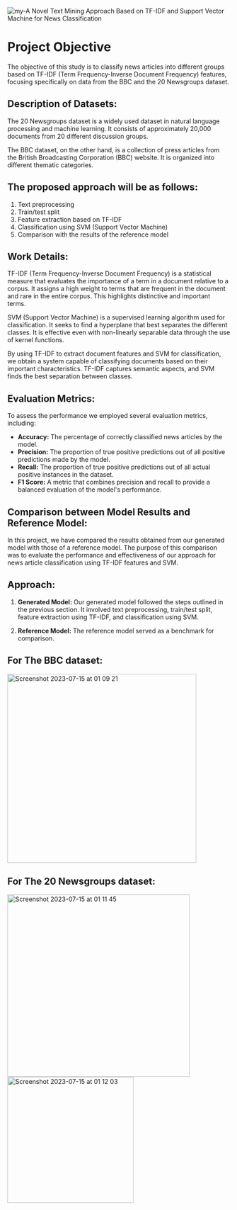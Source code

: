 ![my-A Novel Text Mining Approach Based on TF-IDF and Support Vector Machine for News Classification](https://github.com/Yassine-Squalli-Houssaini/A-Novel-Text-Mining-Approach-Based-on-TF-IDF-and-Support-Vector-Machine-for-News-Classification/assets/127676452/9e026f9d-7c44-42f2-a052-1d5a29ac6264)


# Project Objective
The objective of this study is to classify news articles into different groups based on TF-IDF (Term Frequency-Inverse Document Frequency) features, focusing specifically on data from the BBC and the 20 Newsgroups dataset.

## Description of Datasets:
The 20 Newsgroups dataset is a widely used dataset in natural language processing and machine learning. It consists of approximately 20,000 documents from 20 different discussion groups.

The BBC dataset, on the other hand, is a collection of press articles from the British Broadcasting Corporation (BBC) website. It is organized into different thematic categories.

## The proposed approach will be as follows:
1. Text preprocessing
2. Train/test split
3. Feature extraction based on TF-IDF
4. Classification using SVM (Support Vector Machine)
5. Comparison with the results of the reference model

## Work Details:
TF-IDF (Term Frequency-Inverse Document Frequency) is a statistical measure that evaluates the importance of a term in a document relative to a corpus. It assigns a high weight to terms that are frequent in the document and rare in the entire corpus. This highlights distinctive and important terms.

SVM (Support Vector Machine) is a supervised learning algorithm used for classification. It seeks to find a hyperplane that best separates the different classes. It is effective even with non-linearly separable data through the use of kernel functions.

By using TF-IDF to extract document features and SVM for classification, we obtain a system capable of classifying documents based on their important characteristics. TF-IDF captures semantic aspects, and SVM finds the best separation between classes.

## Evaluation Metrics:

To assess the performance we employed several evaluation metrics, including:

- **Accuracy:** The percentage of correctly classified news articles by the model.
- **Precision:** The proportion of true positive predictions out of all positive predictions made by the model.
- **Recall:** The proportion of true positive predictions out of all actual positive instances in the dataset.
- **F1 Score:** A metric that combines precision and recall to provide a balanced evaluation of the model's performance.

## Comparison between Model Results and Reference Model:

In this project, we have compared the results obtained from our generated model with those of a reference model. The purpose of this comparison was to evaluate the performance and effectiveness of our approach for news article classification using TF-IDF features and SVM.
## Approach:

1. **Generated Model:** Our generated model followed the steps outlined in the previous section. It involved text preprocessing, train/test split, feature extraction using TF-IDF, and classification using SVM.

2. **Reference Model:** The reference model served as a benchmark for comparison. 


## For The BBC dataset:

<img width="427" alt="Screenshot 2023-07-15 at 01 09 21" src="https://github.com/Yassine-Squalli-Houssaini/A-Novel-Text-Mining-Approach-Based-on-TF-IDF-and-Support-Vector-Machine-for-News-Classification/assets/127676452/34b73124-2eab-4c3e-ab7a-c68758c2624c">

## For The 20 Newsgroups dataset:

<img width="412" alt="Screenshot 2023-07-15 at 01 11 45" src="https://github.com/Yassine-Squalli-Houssaini/A-Novel-Text-Mining-Approach-Based-on-TF-IDF-and-Support-Vector-Machine-for-News-Classification/assets/127676452/3746d49b-ba55-466c-97db-c6b28afcae7e">

<img width="285" alt="Screenshot 2023-07-15 at 01 12 03" src="https://github.com/Yassine-Squalli-Houssaini/A-Novel-Text-Mining-Approach-Based-on-TF-IDF-and-Support-Vector-Machine-for-News-Classification/assets/127676452/88300fec-a6ab-41c6-8d35-3c86c9924bc0">




